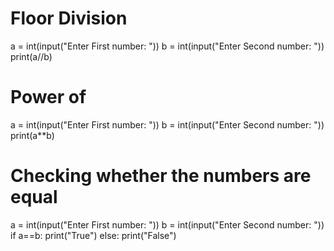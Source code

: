 # Floor Division
a = int(input("Enter First number: "))
b = int(input("Enter Second number:  "))
print(a//b)

# Power of
a = int(input("Enter First number: "))
b = int(input("Enter Second number:  "))
print(a**b)

# Checking whether the numbers are equal
a = int(input("Enter First number: "))
b = int(input("Enter Second number:  "))
if a==b:
    print("True")
else:
    print("False")
